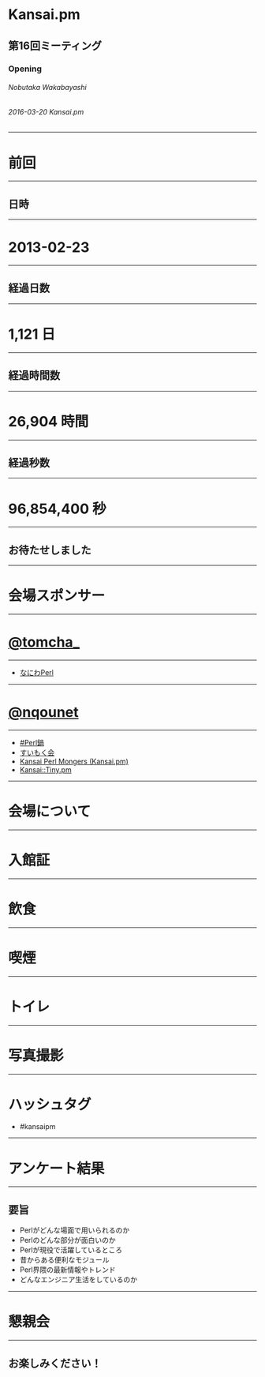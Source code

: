 # Kansai.pm
## 第16回ミーティング
### Opening
###### Nobutaka Wakabayashi
###### 2016-03-20 Kansai.pm
---
# 前回
___
## 日時
___
# 2013-02-23
___
## 経過日数
___
# 1,121 日
___
## 経過時間数
___
# 26,904 時間
___
## 経過秒数
___
# 96,854,400 秒
___
## お待たせしました
---
# 会場スポンサー
___
# [@tomcha_](https://twitter.com/tomcha_)
___
- [なにわPerl](https://naniwaperl.doorkeeper.jp/)

___
# [@nqounet](https://twitter.com/nqounet)
___
- [#Perl鍋](http://perlnabe.connpass.com/)
- [すいもく会](https://suimoku-kai.doorkeeper.jp/)
- [Kansai Perl Mongers (Kansai.pm)](https://kansai-perl-mongers.doorkeeper.jp/)
- [Kansai::Tiny.pm](https://kansai-tiny.doorkeeper.jp/)

---
# 会場について
___
# 入館証
___
# 飲食
___
# 喫煙
___
# トイレ
___
# 写真撮影
___
# ハッシュタグ
- \#kansaipm

---
# アンケート結果
___
## 要旨
- Perlがどんな場面で用いられるのか
- Perlのどんな部分が面白いのか
- Perlが現役で活躍しているところ
- 昔からある便利なモジュール
- Perl界隈の最新情報やトレンド
- どんなエンジニア生活をしているのか

---
# 懇親会
---
## お楽しみください！
